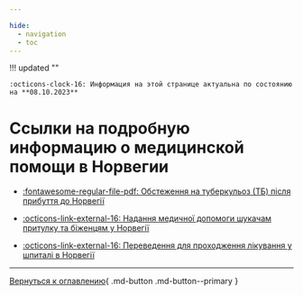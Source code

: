 ```yaml
---

hide:
  - navigation
  - toc
---
```


!!! updated ""

    :octicons-clock-16: Информация на этой странице актуальна по состоянию на **08.10.2023**


# Ccылки на подробную информацию о медицинской помощи в Норвегии
- [:fontawesome-regular-file-pdf: Обстеження на туберкульоз (ТБ) після прибуття до Норвегії](https://www.fhi.no/contentassets/1d5f19a4669b4a5b8ef8704da8ef6060/vedlegg/tuberkuloseundersokelse-ukrainsk.pdf)

- [:octicons-link-external-16: Надання медичної допомоги шукачам притулку та біженцям у Норвегії](https://www.helsenorge.no/uk/utlendinger-i-norge/helsehjelp-for-asylsokere-og-flyktninger-i-norge/)

- [:octicons-link-external-16: Переведення для проходження лікування у шпиталі в Норвегії](https://www.helsenorge.no/uk/utlendinger-i-norge/helsehjelp-for-asylsokere-og-flyktninger-i-norge/overforing-til-sykehus-i-norge/)


---

[Вернуться к оглавлению](index.md){ .md-button .md-button--primary }

